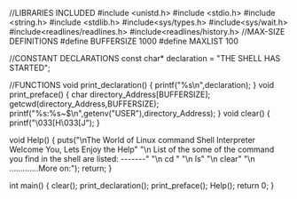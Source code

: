 //LIBRARIES INCLUDED
#include <unistd.h>
#include <stdio.h>
#include <string.h>
#include <stdlib.h>
#include<sys/types.h>
#include<sys/wait.h>
#include<readlines/readlines.h>
#include<readlines/history.h>
//MAX-SIZE DEFINITIONS
#define BUFFERSIZE 1000
#define MAXLIST 100

//CONSTANT DECLARATIONS
const char* declaration = "THE SHELL HAS STARTED";

//FUNCTIONS
void print_declaration()
{
        printf("%s\n",declaration);
}
void print_preface()
{
        char directory_Address[BUFFERSIZE];
        getcwd(directory_Address,BUFFERSIZE);
        printf("%s:%s~$\n",getenv("USER"),directory_Address);
}
void clear()
{      
        printf("\033[H\033[J");
}

void Help()
{
	puts("\nThe World of Linux command Shell Interpreter Welcome You, Lets Enjoy the Help"
		"\n List of the some of the command you find in the shell are listed: -------"
		"\n cd "
		"\n ls"
		"\n clear"
		"\n .............More on:");
	return;
}

int main()
{
        clear();
        print_declaration();
        print_preface();
        Help();
        return 0;
}
